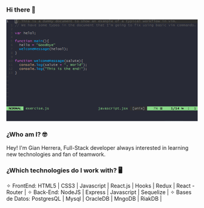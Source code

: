 ### Hi there 👋


![image](https://github.com/GianCHerrera/GianCherrera/blob/main/Readme.gif)


### ¿Who am I? 🤓
Hey! I'm Gian Herrera, Full-Stack developer always interested in learning new technologies and fan of teamwork.


### ¿Which technologies do I work with?  🖥
✧ FrontEnd: HTML5 | CSS3 | Javascript | React.js | Hooks | Redux | React - Router |
✧ Back-End: NodeJS | Express | Javascript | Sequelize |
✧ Bases de Datos: PostgresQL | Mysql | OracleDB | MngoDB | RiakDB |